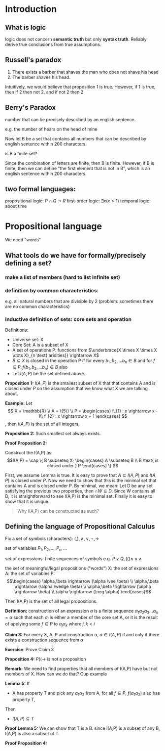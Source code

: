 # Introduction

## What is logic

logic does not concern **semantic truth** but only **syntax truth**.
Reliably derive true conclusions from true assumptions.

## Russell's paradox

1. There exists a barber that shaves the man who does not shave his head
2. The barber shaves his head.

Intuitively, we would believe that proposition 1 is true. However, if 1 is true, then if 2 then not 2, and if not 2 then 2.

## Berry's Paradox

number that can be precisely described by an english sentence.

e.g. the number of hears on the head of mine

Now let B be a set that contains all numbers that can be described by english sentence within 200 characters.

is B a finite set?

Since the combination of letters are finite, then B is finite. However, if B is finite, then we can define "the first element that is not in B", which is an english sentence within 200 characters.

## two formal languages:
propositional logic: $P \cap Q \supset R$
first-order logic: $\exists x(x>1)$
temporal logic: about time

# Propositional language

We need "words"

## What tools do we have for formally/precisely defining a set?

### make a list of members (hard to list infinite set)

### definition by common characteristics: 

e.g. all natural numbers that are divisible by 2 (problem: sometimes there are no common characteristics)

### inductive definition of sets: core sets and operation

Definitions:

- Universe set: X
- Core Set: A is a subset of X
- A set of operations P: functions from $\underbrace{X \times X \times X \dots X}_{n \text{ aridities}} \rightarrow X$
- $B \subseteq X$ is closed in the operation P if for every $b_{1}, b_{2}, \dots b_{n} \in B$ and for $f \in P, f(b_{1}, b_{2}, \dots b_{n}) \in B$ also
- Let $I(A,P)$ be the set defined above.

**Proposition 1:** $I(A,P)$ is the smallest subset of X that that contains A and is closed under $P$ on the assumption that we know what X we are talking about.

**Example:**
Let 
$$
X = \mathbb{R} \\
A = \{5\} \\
P = 
\begin{cases}
   f_{1} : x \rightarrow x - 1\\
   f_{2} : x \rightarrow x + 1
\end{cases}
$$, then $I(A,P)$ is the set of all integers.


**Proposition 2:** Such smallest set always exists.

**Proof Proposition 2:**

Construct the I(A,P) as:
$$I(A,P) = \cap \{ 
   B \subseteq X; 
   \begin{cases}
      A \subseteq B \\
      B \text{ is closed under } P
   \end{cases} 
\}
$$

First, we assume Lemma is true.
It is easy to prove that $A \subseteq I(A,P)$ and $I(A,P)$ is closed under $P$. Now we need to show that this is the minimal set that contains A and is closed under P. By minimal, we mean: Let D be any set satisfying the previous two properties, then $\cap W \subseteq D$. Since W contains all D, it is straightforward to see I(A,P) is the minimal set. Finally it is easy to show that it is unique.

> Why I(A,P) can be constructed as such?

## Defining the language of Propositional Calculus

Fix a set of symbols (characters):
$(, ), \wedge, \vee, \neg, \rightarrow$

set of variables
$P_{1}, P_{2}, \dots, P_{n}, \dots$

set of expressions: finite sequences of symbols
e.g. $P \vee Q, (((\wedge \wedge \wedge$

the set of meaningful/legal propositions ("words")
X: the set of expressions
A: the set of variables
P: $$\begin{cases}
   \alpha,\beta \rightarrow (\alpha \vee \beta) \\
   \alpha,\beta \rightarrow (\alpha \wedge \beta) \\
   \alpha,\beta \rightarrow (\alpha \rightarrow \beta) \\
   \alpha \rightarrow (\neg \alpha)
\end{cases}$$

Then I(A,P) is the set of all legal propositions.

**Definition:** construction of an expression $\alpha$
is a finite sequence $\alpha_{1} \alpha_{2} \alpha_{3} \dots \alpha_{n}=\alpha$ such that each $\alpha_{i}$ is either a member of the core set A, or it is the result of applying some $f \in P$ to $\alpha_{j}\alpha_{k}$ where $j,k < i$


**Claim 3:** For every X, A, P and construction $\alpha$, $\alpha \in I(A,P)$ if and only if there exists a construction sequence from $\alpha$


**Exercise**: Prove Claim 3

**Proposition 4:** $P((\rightarrow$ is not a proposition

**Remark:** We need to find properties that all members of I(A,P) have but not members of X. How can we do that? Cup example


**Lemma 5:** 
If 

- A has property T and pick any $\alpha_{1} \alpha_{2}$ from A, for all $f \in P$, $f(\alpha_{1} \alpha_{2})$ also has property T,

Then

- $I(A,P) \subseteq T$


**Proof Lemma 5:** We can show that T is a B. since I(A,P) is a subset of any B, I(A,P) is also a subset of T.


**Proof Proposition 4:** 


